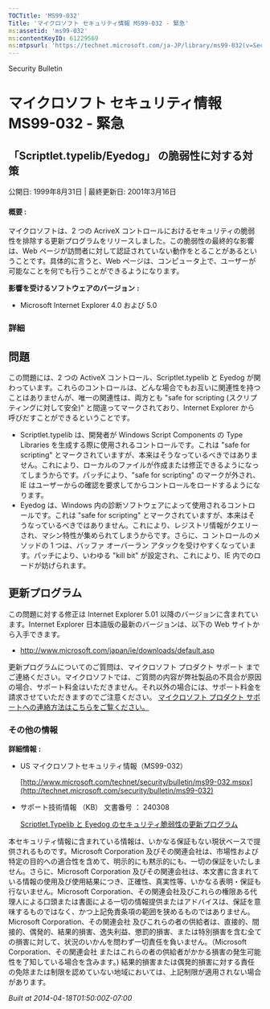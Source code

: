 ```yaml
---
TOCTitle: 'MS99-032'
Title: 'マイクロソフト セキュリティ情報 MS99-032 - 緊急'
ms:assetid: 'ms99-032'
ms:contentKeyID: 61229569
ms:mtpsurl: 'https://technet.microsoft.com/ja-JP/library/ms99-032(v=Security.10)'
---
```


Security Bulletin

マイクロソフト セキュリティ情報 MS99-032 - 緊急
===============================================

「Scriptlet.typelib/Eyedog」 の脆弱性に対する対策
-------------------------------------------------

公開日: 1999年8月31日 | 最終更新日: 2001年3月16日

#### 概要 :

マイクロソフトは、2 つの AcriveX コントロールにおけるセキュリティの脆弱性を排除する更新プログラムをリリースしました。この脆弱性の最終的な影響は、Web ページが訪問者に対して認証されていない動作をとることがあるということです。具体的に言うと、Web ページは、コンピュータ上で、ユーザーが可能なことを何でも行うことができるようになります。

**影響を受けるソフトウェアのバージョン** **:**

-   Microsoft Internet Explorer 4.0 および 5.0

### 詳細

問題
----


この問題には、2 つの ActiveX コントロール、Scriptlet.typelib と Eyedog が関わっています。これらのコントロールは、どんな場合でもお互いに関連性を持つことはありませんが、唯一の関連性は、両方とも "safe for scripting (スクリプティングに対して安全)" と間違ってマークされており、Internet Explorer から呼びだすことができるということです。

-   Scriptlet.typelib は、開発者が Windows Script Components の Type Libraries を生成する際に使用されるコントロールです。これは "safe for scripting" とマークされていますが、本来はそうなっているべきではありません。これにより、ローカルのファイルが作成または修正できるようになってしまうからです。パッチにより、"safe for scripting" のマークが外され、IE はユーザーからの確認を要求してからコントロールをロードするようになります。
-   Eyedog は、Windows 内の診断ソフトウェアによって使用されるコントロールです。これは "safe for scripting" とマークされていますが、本来はそうなっているべきではありません。これにより、レジストリ情報がクエリーされ、マシン特性が集められてしまうからです。さらに、コ ントロールのメソッドの 1 つは、バッファ オーバーラン アタックを受けやすくなっています。パッチにより、いわゆる "kill bit" が設定され、これにより、IE 内でのロードが妨げられます。

更新プログラム
--------------


この問題に対する修正は Internet Explorer 5.01 以降のバージョンに含まれています。Internet Explorer 日本語版の最新のバージョンは、以下の Web サイトから入手できます。

-   <http://www.microsoft.com/japan/ie/downloads/default.asp>

更新プログラムについてのご質問は、マイクロソフト プロダクト サポート までご連絡ください。マイクロソフトでは、ご質問の内容が弊社製品の不具合が原因の場合、サポート料金はいただきません。それ以外の場合には、サポート料金を請求させていただきますのでご注意ください。
[マイクロソフト プロダクト サポートへの連絡方法はこちらをご覧ください。](http://www.microsoft.com/japan/security/support/patchqa.mspx)

### その他の情報

**詳細情報** **:**

-   US マイクロソフトセキュリティ情報（MS99-032）

    [http://www.microsoft.com/technet/security/bulletin/ms99-032.mspx](http://technet.microsoft.com/security/bulletin/ms99-032)
-   サポート技術情報 （KB） 文書番号 ： 240308

    [Scriptlet.Typelib と Eyedog のセキュリティ脆弱性の更新プログラム](http://support.microsoft.com/kb/240308)

本セキュリティ情報に含まれている情報は、いかなる保証もない現状ベースで提供されるものです。Microsoft Corporation 及びその関連会社は、市場性および特定の目的への適合性を含めて、明示的にも黙示的にも、一切の保証をいたしません。さらに、Microsoft Corporation 及びその関連会社は、本文書に含まれている情報の使用及び使用結果につき、正確性、真実性等、いかなる表明・保証も行ないません。Microsoft Corporation、その関連会社及びこれらの権限ある代理人による口頭または書面による一切の情報提供またはアドバイスは、保証を意味するものではなく、かつ上記免責条項の範囲を狭めるものではありません。Microsoft Corporation、その関連会社 及びこれらの者の供給者は、直接的、間接的、偶発的、結果的損害、逸失利益、懲罰的損害、または特別損害を含む全ての損害に対して、状況のいかんを問わず一切責任を負いません。（Microsoft Corporation、その関連会社 またはこれらの者の供給者がかかる損害の発生可能性を了知している場合を含みます。) 結果的損害または偶発的損害に対する責任の免除または制限を認めていない地域においては、上記制限が適用されない場合があります。

*Built at 2014-04-18T01:50:00Z-07:00*
